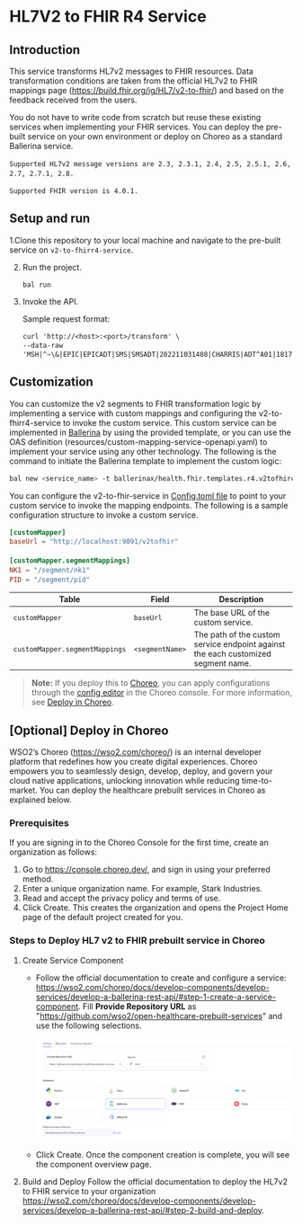 # HL7V2 to FHIR R4 Service

## Introduction

This service transforms HL7v2 messages to FHIR resources. Data transformation conditions are taken from the official HL7v2 to FHIR mappings page (https://build.fhir.org/ig/HL7/v2-to-fhir/) and based on the feedback received from the users.

You do not have to write code from scratch but reuse these existing services when implementing your FHIR services. You can deploy the pre-built service on your own environment or deploy on Choreo as a standard Ballerina service.

```Supported HL7v2 message versions are 2.3, 2.3.1, 2.4, 2.5, 2.5.1, 2.6, 2.7, 2.7.1, 2.8.```

```Supported FHIR version is 4.0.1.```

## Setup and run

1.Clone this repository to your local machine and navigate to the pre-built service on `v2-to-fhirr4-service`.

2. Run the project.

    ```ballerina
    bal run
    ```

4. Invoke the API.

    Sample request format:

    ```
    curl 'http://<host>:<port>/transform' \
    --data-raw 'MSH|^~\&|EPIC|EPICADT|SMS|SMSADT|202211031408|CHARRIS|ADT^A01|1817457|D|2.8'
    ```

## Customization

You can customize the v2 segments to FHIR transformation logic by implementing a service with custom mappings and configuring the v2-to-fhirr4-service to invoke the custom service. This custom service can be implemented in [Ballerina](https://ballerina.io/) by using the provided template, or you can use the OAS definition (resources/custom-mapping-service-openapi.yaml) to implement your service using any other technology. The following is the command to initiate the Ballerina template to implement the custom logic:

```bash
bal new <service_name> -t ballerinax/health.fhir.templates.r4.v2tofhircustomsvc
```

You can configure the v2-to-fhir-service in [Config.toml file](https://ballerina.io/learn/provide-values-to-configurable-variables/#provide-via-configuration-files) to point to your custom service to invoke the mapping endpoints. The following is a sample configuration structure to invoke a custom service.

```toml
[customMapper]
baseUrl = "http://localhost:9091/v2tofhir"

[customMapper.segmentMappings]
NK1 = "/segment/nk1"
PID = "/segment/pid"
```


| Table | Field | Description |
|-------|-------|-------------|
| `customMapper`| `baseUrl` | The base URL of the custom service. |
| `customMapper.segmentMappings`| `<segmentName>` | The path of the custom service endpoint against the each customized segment name. |

> **Note:** If you deploy this to [Choreo](https://wso2.com/choreo/), you can apply configurations through the [config editor](https://wso2.com/choreo/docs/devops-and-ci-cd/manage-configurations-and-secrets/#manage-ballerina-configurables) in the Choreo console. For more information, see [Deploy in Choreo](#optional-deploy-in-choreo).


## [Optional] Deploy in Choreo

WSO2’s Choreo (https://wso2.com/choreo/) is an internal developer platform that redefines how you create digital experiences. Choreo empowers you to seamlessly design, develop, deploy, and govern your cloud native applications, unlocking innovation while reducing time-to-market. You can deploy the healthcare prebuilt services in Choreo as explained below. 

### Prerequisites

If you are signing in to the Choreo Console for the first time, create an organization as follows:

1. Go to https://console.choreo.dev/, and sign in using your preferred method.
2. Enter a unique organization name. For example, Stark Industries.
3. Read and accept the privacy policy and terms of use.
4. Click Create.
This creates the organization and opens the Project Home page of the default project created for you.

### Steps to Deploy HL7 v2 to FHIR prebuilt service in Choreo
1. Create Service Component
    * Follow the official documentation to create and configure a service: https://wso2.com/choreo/docs/develop-components/develop-services/develop-a-ballerina-rest-api/#step-1-create-a-service-component. Fill **Provide Repository URL** as "https://github.com/wso2/open-healthcare-prebuilt-services" and use the following selections. 

        ![Alt](create-prebuilt-service-v2-fhir.png "Create a hl7v2 to FHIR service in Choreo")

    * Click Create. Once the component creation is complete, you will see the component overview page.

2. Build and Deploy
Follow the official documentation to deploy the HL7v2 to FHIR service to your organization https://wso2.com/choreo/docs/develop-components/develop-services/develop-a-ballerina-rest-api/#step-2-build-and-deploy.

